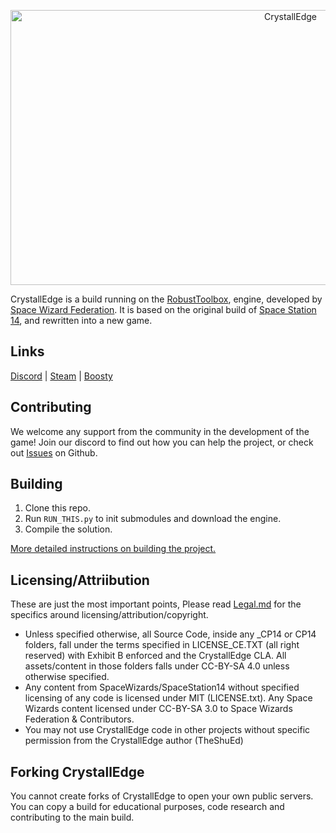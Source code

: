 <p align="center"> <img alt="CrystallEdge" width="880" height="440" src="https://github.com/crystallpunk-14/crystall-punk-14/assets/96445749/d1d1907b-aaa4-4491-83da-342de0ac5244" /></p>

CrystallEdge is a build running on the [RobustToolbox](https://github.com/space-wizards/RobustToolbox), engine, developed by [Space Wizard Federation](https://github.com/space-wizards). It is based on the original build of [Space Station 14](https://github.com/space-wizards/space-station-14), and rewritten into a new game.

## Links
[Discord](https://discord.gg/Sud2DMfhCC) | [Steam](https://store.steampowered.com/app/1255460/Space_Station_14/) | [Boosty](https://boosty.to/theshued)

## Contributing

We welcome any support from the community in the development of the game! Join our discord to find out how you can help the project, or check out [Issues](https://github.com/crystallpunk-14/crystall-punk-14/issues) on Github.

## Building

1. Clone this repo.
2. Run `RUN_THIS.py` to init submodules and download the engine.
3. Compile the solution.

[More detailed instructions on building the project.](https://docs.spacestation14.com/en/general-development/setup.html)

## Licensing/Attriibution

These are just the most important points, Please read [Legal.md](https://github.com/crystallpunk-14/crystall-punk-14/blob/master/Legal.md) for the specifics around licensing/attribution/copyright.
- Unless specified otherwise, all Source Code, inside any _CP14 or CP14 folders, fall under the terms specified in LICENSE_CE.TXT (all right reserved) with Exhibit B enforced and the CrystallEdge CLA. All assets/content in those folders falls under CC-BY-SA 4.0 unless otherwise specified.
- Any content from SpaceWizards/SpaceStation14 without specified licensing of any code is licensed under MIT (LICENSE.txt). Any Space Wizards content licensed under CC-BY-SA 3.0 to Space Wizards Federation & Contributors.
- You may not use CrystallEdge code in other projects without specific permission from the CrystallEdge author (TheShuEd)

## Forking CrystallEdge

You cannot create forks of CrystallEdge to open your own public servers. You can copy a build for educational purposes, code research and contributing to the main build.